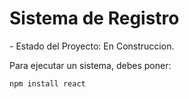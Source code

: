 <h1>Sistema de Registro</h1>
- Estado del Proyecto: En Construccion.

Para ejecutar un sistema, debes poner:

```npm install react```
